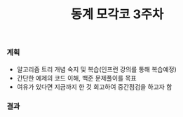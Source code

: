﻿---
title: "동계 모각코 3주차"
---

### 계획
  - 알고리즘 트리 개념 숙지 및 복습(인프런 강의를 통해 복습예정) 
  - 간단한 예제의 코드 이해, 백준 문제풀이를 목표
  - 여유가 있다면 지금까지 한 것 회고하여 중간점검을 하고자 함

### 결과
  